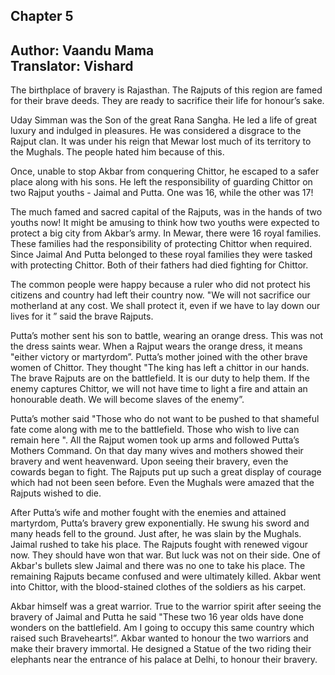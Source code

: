 ## Chapter 5
Author: Vaandu Mama  
Translator: Vishard  
---  
The birthplace of bravery is Rajasthan. The Rajputs of this region are famed for their brave deeds.  They are ready to sacrifice their life for honour’s sake. 

Uday Simman was the Son of the great Rana Sangha. He led a life of great luxury and indulged in pleasures. He was considered a disgrace to the Rajput clan. It was under his reign that Mewar lost much of its territory to the Mughals. The people hated him because of this.

Once, unable to stop Akbar from conquering Chittor, he escaped to a safer place along with his sons. He left the responsibility of guarding  Chittor on two Rajput youths - Jaimal and Putta. One was 16, while the other was 17! 

The much famed and sacred capital of the Rajputs, was in the hands of two youths now! It might be amusing to think how two youths were expected to protect a big city from Akbar’s army. In Mewar, there were 16 royal families. These families had the responsibility of protecting Chittor when required. Since Jaimal And Putta belonged to these royal families they were tasked with protecting Chittor. Both of their fathers had died fighting for Chittor. 

The common people were happy because a ruler who did not protect his citizens and country had left  their country now. "We will not sacrifice our motherland at any cost. We shall protect it, even if we have to lay down our lives for it ” said the brave Rajputs.

Putta’s mother sent his son to battle, wearing an orange dress. This was not the dress saints wear. When a Rajput wears the orange dress, it means "either victory or martyrdom”. Putta’s mother joined with the other brave women of Chittor. They thought "The king has left a chittor in our hands. The brave Rajputs are on the battlefield. It is our duty to help them. If the enemy captures  Chittor, we will not have time to light a fire and attain an honourable death. We will become slaves of the enemy”.

Putta’s mother said "Those who do not want to be pushed to that shameful fate come along with me to the battlefield. Those who wish to live can remain here ". All the Rajput women took up arms and followed Putta’s Mothers Command. On that day many wives and mothers showed their bravery and went heavenward. Upon seeing their bravery, even the cowards began to fight. The Rajputs put up such a great display of courage which had not been seen before. Even the Mughals were amazed that the Rajputs wished to die.

After Putta’s wife and mother fought with the enemies and attained martyrdom, Putta’s bravery grew exponentially. He swung his sword and many heads fell to the ground. Just after, he was slain by the Mughals. Jaimal rushed to take his place. The Rajputs fought with renewed vigour now. They should have won that war. But luck was not on their side. One of Akbar's bullets slew Jaimal and there was no one to take his place. The remaining Rajputs became confused and were ultimately killed. Akbar went into Chittor, with the blood-stained clothes of the soldiers as his carpet. 

Akbar himself was a great warrior. True to the warrior spirit after seeing the bravery of Jaimal and Putta he said "These two 16 year olds have done wonders on the battlefield. Am I going to occupy this same country which raised such Bravehearts!”. Akbar wanted to honour the two warriors and make their bravery immortal. He designed a Statue of the two riding their elephants near the entrance of his palace at Delhi, to honour their bravery.
